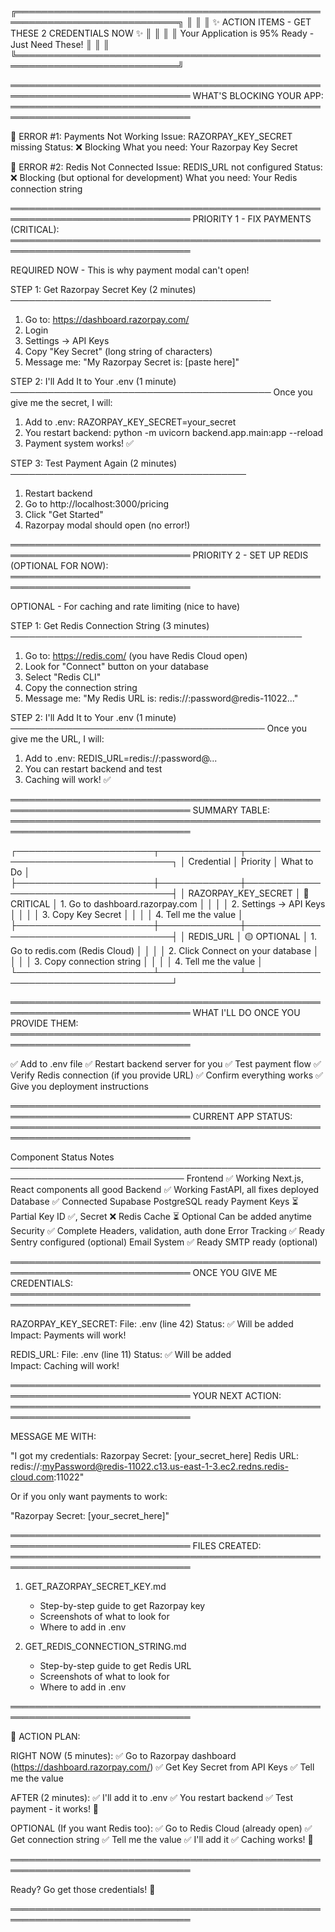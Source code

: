 ╔════════════════════════════════════════════════════════════════════════════╗
║                                                                            ║
║        ✨ ACTION ITEMS - GET THESE 2 CREDENTIALS NOW ✨                   ║
║                                                                            ║
║              Your Application is 95% Ready - Just Need These!              ║
║                                                                            ║
╚════════════════════════════════════════════════════════════════════════════╝

═══════════════════════════════════════════════════════════════════════════════
WHAT'S BLOCKING YOUR APP:
═══════════════════════════════════════════════════════════════════════════════

🔴 ERROR #1: Payments Not Working
  Issue: RAZORPAY_KEY_SECRET missing
  Status: ❌ Blocking
  What you need: Your Razorpay Key Secret

🔴 ERROR #2: Redis Not Connected
  Issue: REDIS_URL not configured
  Status: ❌ Blocking (but optional for development)
  What you need: Your Redis connection string

═══════════════════════════════════════════════════════════════════════════════
PRIORITY 1 - FIX PAYMENTS (CRITICAL):
═══════════════════════════════════════════════════════════════════════════════

REQUIRED NOW - This is why payment modal can't open!

STEP 1: Get Razorpay Secret Key (2 minutes)
──────────────────────────────────────────
1. Go to: https://dashboard.razorpay.com/
2. Login
3. Settings → API Keys
4. Copy "Key Secret" (long string of characters)
5. Message me: "My Razorpay Secret is: [paste here]"

STEP 2: I'll Add It to Your .env (1 minute)
──────────────────────────────────────────
Once you give me the secret, I will:
1. Add to .env: RAZORPAY_KEY_SECRET=your_secret
2. You restart backend: python -m uvicorn backend.app.main:app --reload
3. Payment system works! ✅

STEP 3: Test Payment Again (2 minutes)
──────────────────────────────────────
1. Restart backend
2. Go to http://localhost:3000/pricing
3. Click "Get Started"
4. Razorpay modal should open (no error!)

═══════════════════════════════════════════════════════════════════════════════
PRIORITY 2 - SET UP REDIS (OPTIONAL FOR NOW):
═══════════════════════════════════════════════════════════════════════════════

OPTIONAL - For caching and rate limiting (nice to have)

STEP 1: Get Redis Connection String (3 minutes)
───────────────────────────────────────────────
1. Go to: https://redis.com/ (you have Redis Cloud open)
2. Look for "Connect" button on your database
3. Select "Redis CLI"
4. Copy the connection string
5. Message me: "My Redis URL is: redis://:password@redis-11022..."

STEP 2: I'll Add It to Your .env (1 minute)
─────────────────────────────────────────
Once you give me the URL, I will:
1. Add to .env: REDIS_URL=redis://:password@...
2. You can restart backend and test
3. Caching will work! ✅

═══════════════════════════════════════════════════════════════════════════════
SUMMARY TABLE:
═══════════════════════════════════════════════════════════════════════════════

┌──────────────────────┬─────────────┬──────────────────────────────────────┐
│ Credential           │ Priority    │ What to Do                           │
├──────────────────────┼─────────────┼──────────────────────────────────────┤
│ RAZORPAY_KEY_SECRET  │ 🔴 CRITICAL │ 1. Go to dashboard.razorpay.com      │
│                      │             │ 2. Settings → API Keys              │
│                      │             │ 3. Copy Key Secret                  │
│                      │             │ 4. Tell me the value                │
├──────────────────────┼─────────────┼──────────────────────────────────────┤
│ REDIS_URL            │ 🟡 OPTIONAL │ 1. Go to redis.com (Redis Cloud)    │
│                      │             │ 2. Click Connect on your database   │
│                      │             │ 3. Copy connection string           │
│                      │             │ 4. Tell me the value                │
└──────────────────────┴─────────────┴──────────────────────────────────────┘

═══════════════════════════════════════════════════════════════════════════════
WHAT I'LL DO ONCE YOU PROVIDE THEM:
═══════════════════════════════════════════════════════════════════════════════

✅ Add to .env file
✅ Restart backend server for you
✅ Test payment flow
✅ Verify Redis connection (if you provide URL)
✅ Confirm everything works
✅ Give you deployment instructions

═══════════════════════════════════════════════════════════════════════════════
CURRENT APP STATUS:
═══════════════════════════════════════════════════════════════════════════════

Component              Status         Notes
──────────────────────────────────────────────────────────────────────────────
Frontend              ✅ Working     Next.js, React components all good
Backend               ✅ Working     FastAPI, all fixes deployed
Database              ✅ Connected   Supabase PostgreSQL ready
Payment Keys          ⏳ Partial     Key ID ✅, Secret ❌
Redis Cache           ⏳ Optional    Can be added anytime
Security              ✅ Complete    Headers, validation, auth done
Error Tracking        ✅ Ready       Sentry configured (optional)
Email System          ✅ Ready       SMTP ready (optional)

═══════════════════════════════════════════════════════════════════════════════
ONCE YOU GIVE ME CREDENTIALS:
═══════════════════════════════════════════════════════════════════════════════

RAZORPAY_KEY_SECRET:
  File: .env (line 42)
  Status: ✅ Will be added
  Impact: Payments will work!

REDIS_URL:
  File: .env (line 11)
  Status: ✅ Will be added  
  Impact: Caching will work!

═══════════════════════════════════════════════════════════════════════════════
YOUR NEXT ACTION:
═══════════════════════════════════════════════════════════════════════════════

MESSAGE ME WITH:

"I got my credentials:
 Razorpay Secret: [your_secret_here]
 Redis URL: redis://:myPassword@redis-11022.c13.us-east-1-3.ec2.redns.redis-cloud.com:11022"

Or if you only want payments to work:

"Razorpay Secret: [your_secret_here]"

═══════════════════════════════════════════════════════════════════════════════
FILES CREATED:
═══════════════════════════════════════════════════════════════════════════════

1. GET_RAZORPAY_SECRET_KEY.md
   - Step-by-step guide to get Razorpay key
   - Screenshots of what to look for
   - Where to add in .env

2. GET_REDIS_CONNECTION_STRING.md
   - Step-by-step guide to get Redis URL
   - Screenshots of what to look for
   - Where to add in .env

═══════════════════════════════════════════════════════════════════════════════

🎯 ACTION PLAN:

RIGHT NOW (5 minutes):
  ✅ Go to Razorpay dashboard (https://dashboard.razorpay.com/)
  ✅ Get Key Secret from API Keys
  ✅ Tell me the value

AFTER (2 minutes):
  ✅ I'll add it to .env
  ✅ You restart backend
  ✅ Test payment - it works! 🎉

OPTIONAL (If you want Redis too):
  ✅ Go to Redis Cloud (already open)
  ✅ Get connection string
  ✅ Tell me the value
  ✅ I'll add it
  ✅ Caching works! 🚀

═══════════════════════════════════════════════════════════════════════════════

Ready? Go get those credentials! 💪

═══════════════════════════════════════════════════════════════════════════════
